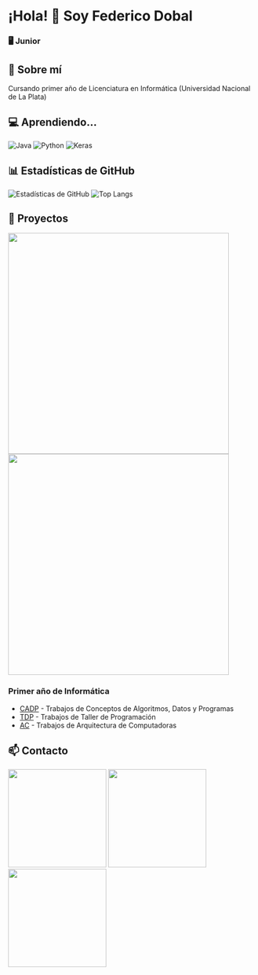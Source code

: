 # ¡Hola! 👋 Soy Federico Dobal
### 🖥️ Junior

## 🚀 Sobre mí
Cursando primer año de Licenciatura en Informática (Universidad Nacional de La Plata)

## 💻 Aprendiendo...
![Java](https://img.shields.io/badge/java-%23ED8B00.svg?style=for-the-badge&logo=openjdk&logoColor=white)
![Python](https://img.shields.io/badge/python-3670A0?style=for-the-badge&logo=python&logoColor=ffdd54)
![Keras](https://img.shields.io/badge/Keras-%23D00000.svg?style=for-the-badge&logo=Keras&logoColor=white)

## 📊 Estadísticas de GitHub
![Estadísticas de GitHub](https://github-readme-stats.vercel.app/api?username=fdDbl&show_icons=true&theme=dracula)
![Top Langs](https://github-readme-stats.vercel.app/api/top-langs/?username=fdDbl&layout=compact&theme=dracula)

## 🌟 Proyectos

<div>
    <a href="https://github.com/fdDbl/Facultad"><img width="450" src="https://github-readme-stats.vercel.app/api/pin/?username=fdDbl&repo=Facultad&cache_seconds=86400&theme=dracula"></a>
    <a href="https://github.com/fdDbl/logicaCircuitos"><img width="450" src="https://github-readme-stats.vercel.app/api/pin/?username=fdDbl&repo=logicaCircuitos&cache_seconds=86400&theme=dracula"></a>
</div>

### Primer año de Informática
- [CADP](https://github.com/fdDbl/Facultad/tree/master/1er%20a%C3%B1o/CADP/2024) - Trabajos de Conceptos de Algoritmos, Datos y Programas
- [TDP](https://github.com/fdDbl/Facultad/tree/master/1er%20a%C3%B1o/TDP/2024) - Trabajos de Taller de Programación
- [AC](https://github.com/fdDbl/Facultad/tree/master/1er%20a%C3%B1o/AC/2024) - Trabajos de Arquitectura de Computadoras

## 📫 Contacto

<a href="https://www.linkedin.com/in/federicodobal/"><img width="200" src="https://img.shields.io/badge/linkedin-%230077B5.svg?style=for-the-badge&logo=linkedin&logoColor=white"></a>
<a href="federico.dobal259836@alumnos.info.unlp.edu.ar"><img width="200" src="https://img.shields.io/badge/Gmail-D14836?style=for-the-badge&logo=gmail&logoColor=white"></a>
<a href="https://discord.com/users/534757212149776395"><img width="200" src="https://img.shields.io/badge/Discord-%235865F2.svg?style=for-the-badge&logo=discord&logoColor=white"></a>
